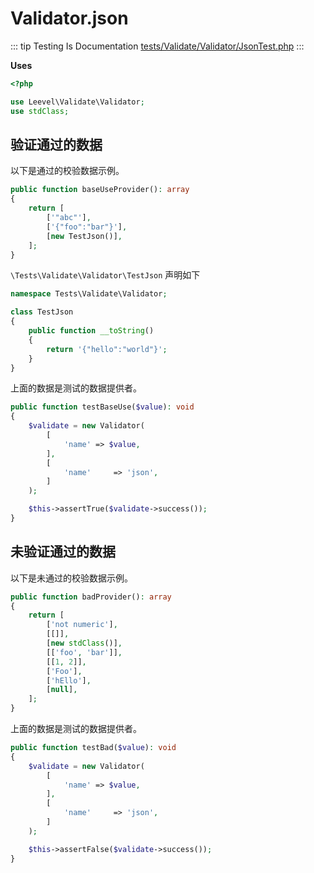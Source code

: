 # Validator.json

::: tip Testing Is Documentation
[tests/Validate/Validator/JsonTest.php](https://github.com/hunzhiwange/framework/blob/master/tests/Validate/Validator/JsonTest.php)
:::
    
**Uses**

``` php
<?php

use Leevel\Validate\Validator;
use stdClass;
```

## 验证通过的数据

以下是通过的校验数据示例。

``` php
public function baseUseProvider(): array
{
    return [
        ['"abc"'],
        ['{"foo":"bar"}'],
        [new TestJson()],
    ];
}
```

`\Tests\Validate\Validator\TestJson` 声明如下

``` php
namespace Tests\Validate\Validator;

class TestJson
{
    public function __toString()
    {
        return '{"hello":"world"}';
    }
}
```

上面的数据是测试的数据提供者。



``` php
public function testBaseUse($value): void
{
    $validate = new Validator(
        [
            'name' => $value,
        ],
        [
            'name'     => 'json',
        ]
    );

    $this->assertTrue($validate->success());
}
```
    
## 未验证通过的数据

以下是未通过的校验数据示例。

``` php
public function badProvider(): array
{
    return [
        ['not numeric'],
        [[]],
        [new stdClass()],
        [['foo', 'bar']],
        [[1, 2]],
        ['Foo'],
        ['hEllo'],
        [null],
    ];
}
```

上面的数据是测试的数据提供者。


``` php
public function testBad($value): void
{
    $validate = new Validator(
        [
            'name' => $value,
        ],
        [
            'name'     => 'json',
        ]
    );

    $this->assertFalse($validate->success());
}
```